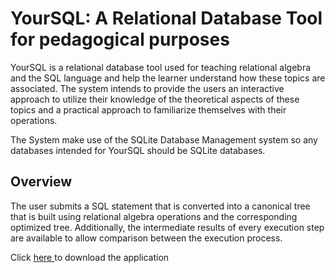 # YourSQL: A Relational Database Tool for pedagogical purposes

YourSQL is a relational database tool used for teaching relational algebra and the SQL language and help the learner understand how these topics are associated. The system intends to provide the users an interactive approach to utilize their knowledge of the theoretical aspects of these topics and a practical approach to familiarize themselves with their operations.

The System make use of the SQLite Database Management system so any databases intended for YourSQL should be SQLite databases.

## Overview
The user submits a SQL statement that is converted into a canonical tree that is built using relational algebra operations and the corresponding optimized tree. Additionally, the intermediate results of every execution step are available to allow comparison between the execution process.

Click <a download="YourSQL.exe" href="YourSQL.exe" title="executable"> here </a> to download the application
